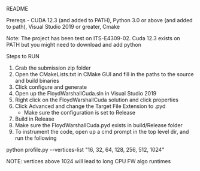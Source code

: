 README

Prereqs - CUDA 12.3 (and added to PATH), Python 3.0 or above (and added to path), Visual Studio 2019 or greater, Cmake

Note: The project has been test on ITS-E4309-02. Cuda 12.3 exists on PATH but you might need to download and add python

Steps to RUN

1. Grab the submission zip folder
2. Open the CMakeLists.txt in CMake GUI and fill in the paths to the source and build binaries
3. Click configure and generate
4. Open up the FloydWarshallCuda.sln in Visual Studio 2019 
5. Right click on the FloydWarshallCuda solution and click properties
6. Click Advanced and change the Target File Extension to .pyd
	- Make sure the configuration is set to Release
7. Build in Release
8. Make sure the FloydWarshallCuda.pyd exists in build/Release folder
9. To instrument the code, open up a cmd prompt in the top level dir, and run the following

python profile.py --vertices-list "16, 32, 64, 128, 256, 512, 1024"

NOTE: vertices above 1024 will lead to long CPU FW algo runtimes
